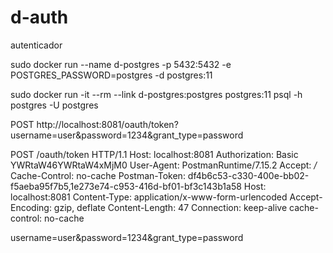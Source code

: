 # d-auth
autenticador

sudo docker run --name d-postgres -p 5432:5432 -e POSTGRES_PASSWORD=postgres -d postgres:11

sudo docker run -it --rm --link d-postgres:postgres postgres:11 psql -h postgres -U postgres


POST 
http://localhost:8081/oauth/token?username=user&password=1234&grant_type=password

POST /oauth/token HTTP/1.1
Host: localhost:8081
Authorization: Basic YWRtaW46YWRtaW4xMjM0
User-Agent: PostmanRuntime/7.15.2
Accept: */*
Cache-Control: no-cache
Postman-Token: df4b6c53-c330-400e-bb02-f5aeba95f7b5,1e273e74-c953-416d-bf01-bf3c143b1a58
Host: localhost:8081
Content-Type: application/x-www-form-urlencoded
Accept-Encoding: gzip, deflate
Content-Length: 47
Connection: keep-alive
cache-control: no-cache

username=user&password=1234&grant_type=password